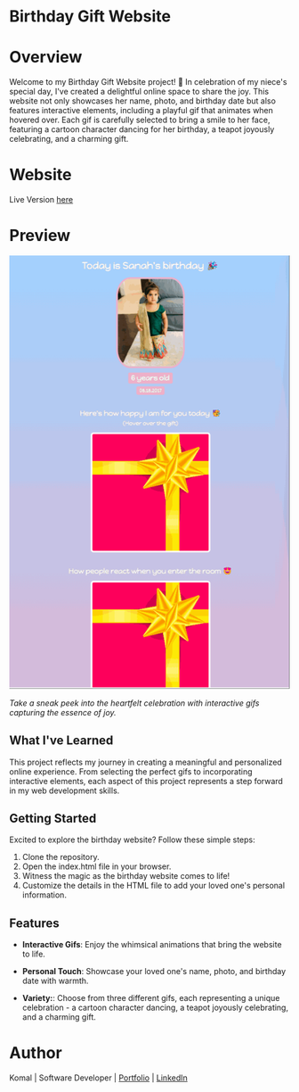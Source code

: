 # **Birthday Gift Website**

# Overview

Welcome to my Birthday Gift Website project! 🎉 In celebration of my niece's special day, I've created a delightful online space to share the joy. This website not only showcases her name, photo, and birthday date but also features interactive elements, including a playful gif that animates when hovered over. Each gif is carefully selected to bring a smile to her face, featuring a cartoon character dancing for her birthday,  a teapot joyously celebrating, and a charming gift.

# Website

Live Version [here](https://birthdaygiftsite03.netlify.app/)

# Preview

<img src = "images\businessGiftSite.gif">

_Take a sneak peek into the heartfelt celebration with interactive gifs capturing the essence of joy._

## What I've Learned

This project reflects my journey in creating a meaningful and personalized online experience. From selecting the perfect gifs to incorporating interactive elements, each aspect of this project represents a step forward in my web development skills.

## Getting Started

Excited to explore the birthday website? Follow these simple steps:

1. Clone the repository.
2. Open the index.html file in your browser.
3. Witness the magic as the birthday website comes to life!
3. Customize the details in the HTML file to add your loved one's personal information.

## Features

- **Interactive Gifs**: Enjoy the whimsical animations that bring the website to life.

- **Personal Touch**: Showcase your loved one's name, photo, and birthday date with warmth.

- **Variety:**: Choose from three different gifs, each representing a unique celebration - a cartoon character dancing, a teapot joyously celebrating, and a charming gift.

# Author

Komal | Software Developer | [Portfolio](https://kaurkomal.com/) | [LinkedIn](https://www.linkedin.com/in/hssa03/)

